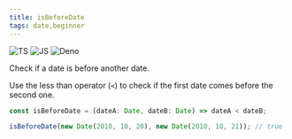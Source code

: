```yaml
---
title: isBeforeDate
tags: date,beginner
---
```


![TS](https://img.shields.io/badge/supports-typescript-blue.svg?style=flat-square)
![JS](https://img.shields.io/badge/supports-javascript-yellow.svg?style=flat-square)
![Deno](https://img.shields.io/badge/supports-deno-green.svg?style=flat-square)

Check if a date is before another date.

Use the less than operator (`<`) to check if the first date comes before the second one.

```ts title="typescript"
const isBeforeDate = (dateA: Date, dateB: Date) => dateA < dateB;
```

```ts title="typescript"
isBeforeDate(new Date(2010, 10, 20), new Date(2010, 10, 21)); // true
```
